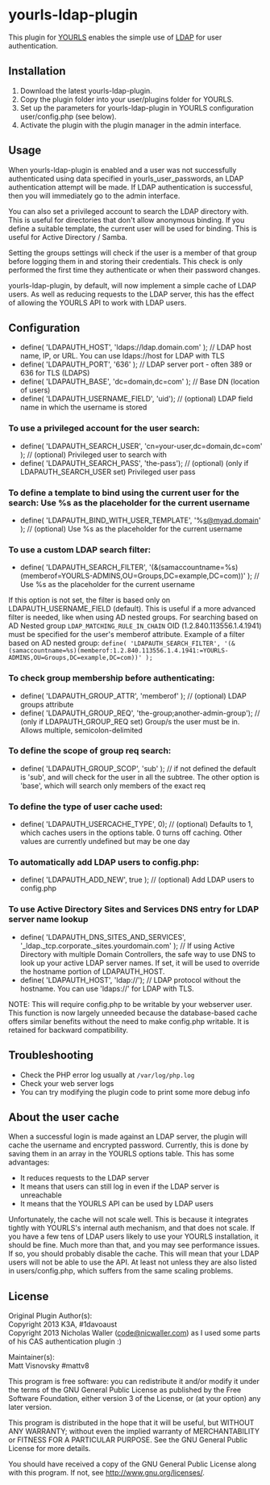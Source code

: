 yourls-ldap-plugin
==================

This plugin for [YOURLS](https://github.com/YOURLS/YOURLS) enables the simple use of [LDAP](http://en.wikipedia.org/wiki/Lightweight_Directory_Access_Protocol) for user authentication.

Installation
------------
1. Download the latest yourls-ldap-plugin.
2. Copy the plugin folder into your user/plugins folder for YOURLS.
3. Set up the parameters for yourls-ldap-plugin in YOURLS configuration user/config.php (see below).
4. Activate the plugin with the plugin manager in the admin interface.

Usage
-----
When yourls-ldap-plugin is enabled and a user was not successfully authenticated using data specified in yourls_user_passwords, an LDAP authentication attempt will be made. If LDAP authentication is successful, then you will immediately go to the admin interface.

You can also set a privileged account to search the LDAP directory with. This is useful for directories that don't allow anonymous binding. If you define a suitable template, the current user will be used for binding. This is useful for Active Directory / Samba.

Setting the groups settings will check if the user is a member of that group before logging them in and storing their credentials. This check is only performed the first time they authenticate or when their password changes.

yourls-ldap-plugin, by default, will now implement a simple cache of LDAP users. As well as reducing requests to the LDAP server, this has the effect of allowing the YOURLS API to work with LDAP users.

Configuration
-------------

  * define( 'LDAPAUTH_HOST', 'ldaps://ldap.domain.com' ); // LDAP host name, IP, or URL. You can use ldaps://host for LDAP with TLS
  * define( 'LDAPAUTH_PORT', '636' ); // LDAP server port - often 389 or 636 for TLS (LDAPS)
  * define( 'LDAPAUTH_BASE', 'dc=domain,dc=com' ); // Base DN (location of users)
  * define( 'LDAPAUTH_USERNAME_FIELD', 'uid'); // (optional) LDAP field name in which the username is stored

### To use a privileged account for the user search:
  * define( 'LDAPAUTH_SEARCH_USER', 'cn=your-user,dc=domain,dc=com' ); // (optional) Privileged user to search with
  * define( 'LDAPAUTH_SEARCH_PASS', 'the-pass'); // (optional) (only if LDAPAUTH_SEARCH_USER set) Privileged user pass

### To define a template to bind using the current user for the search: Use %s as the placeholder for the current username
  * define( 'LDAPAUTH_BIND_WITH_USER_TEMPLATE', '%s@myad.domain' ); // (optional) Use %s as the placeholder for the current username

### To use a custom LDAP search filter:
  * define( 'LDAPAUTH_SEARCH_FILTER', '(&(samaccountname=%s)(memberof=YOURLS-ADMINS,OU=Groups,DC=example,DC=com))' ); // Use %s as the placeholder for the current username

If this option is not set, the filter is based only on LDAPAUTH_USERNAME_FIELD (default).
This is useful if a more advanced filter is needed, like when using AD nested groups.
For searching based on AD Nested group `LDAP_MATCHING_RULE_IN_CHAIN` OID (1.2.840.113556.1.4.1941) must be specified for the user's memberof attribute.
Example of a filter based on AD nested group:
`define( 'LDAPAUTH_SEARCH_FILTER', '(&(samaccountname=%s)(memberof:1.2.840.113556.1.4.1941:=YOURLS-ADMINS,OU=Groups,DC=example,DC=com))' );`

### To check group membership before authenticating:
  * define( 'LDAPAUTH_GROUP_ATTR', 'memberof' ); // (optional) LDAP groups attribute
  * define( 'LDAPAUTH_GROUP_REQ', 'the-group;another-admin-group'); // (only if LDAPAUTH_GROUP_REQ set) Group/s the user must be in. Allows multiple, semicolon-delimited

### To define the scope of group req search:
  * define( 'LDAPAUTH_GROUP_SCOP', 'sub' ); // if not defined the default is 'sub', and will check for the user in all the subtree. The other option is 'base', which will search only members of the exact req

### To define the type of user cache used:
  * define( 'LDAPAUTH_USERCACHE_TYPE', 0); // (optional) Defaults to 1, which caches users in the options table. 0 turns off caching. Other values are currently undefined but may be one day

### To automatically add LDAP users to config.php:
  * define( 'LDAPAUTH_ADD_NEW', true ); // (optional) Add LDAP users to config.php

### To use Active Directory Sites and Services DNS entry for LDAP server name lookup
  * define( 'LDAPAUTH_DNS_SITES_AND_SERVICES', '_ldap._tcp.corporate._sites.yourdomain.com' ); // If using Active Directory with multiple Domain Controllers, the safe way to use DNS to look up your active LDAP server names.  If set, it will be used to override the hostname portion of LDAPAUTH_HOST.
  * define( 'LDAPAUTH_HOST', 'ldap://'); // LDAP protocol without the hostname. You can use 'ldaps://' for LDAP with TLS.

NOTE: This will require config.php to be writable by your webserver user. This function is now largely unneeded because the database-based cache offers similar benefits without the need to make config.php writable. It is retained for backward compatibility.

Troubleshooting
---------------
  * Check the PHP error log usually at `/var/log/php.log`
  * Check your web server logs
  * You can try modifying the plugin code to print some more debug info

About the user cache
--------------------
When a successful login is made against an LDAP server, the plugin will cache the username and encrypted password. Currently, this is done by saving them in an array in the YOURLS options table. This has some advantages:

  * It reduces requests to the LDAP server
  * It means that users can still log in even if the LDAP server is unreachable
  * It means that the YOURLS API can be used by LDAP users

Unfortunately, the cache will not scale well. This is because it integrates tightly with YOURLS's internal auth mechanism, and that does not scale. If you have a few tens of LDAP users likely to use your YOURLS installation, it should be fine. Much more than that, and you may see performance issues. If so, you should probably disable the cache. This will mean that your LDAP users will not be able to use the API. At least not unless they are also listed in users/config.php, which suffers from the same scaling problems.

License
-------
Original Plugin Author(s):<br>
Copyright 2013 K3A, #1davoaust<br>
Copyright 2013 Nicholas Waller (code@nicwaller.com) as I used some parts of his CAS authentication plugin :)

Maintainer(s):<br>
Matt Visnovsky #mattv8<br>

This program is free software: you can redistribute it and/or modify
it under the terms of the GNU General Public License as published by
the Free Software Foundation, either version 3 of the License, or
(at your option) any later version.

This program is distributed in the hope that it will be useful,
but WITHOUT ANY WARRANTY; without even the implied warranty of
MERCHANTABILITY or FITNESS FOR A PARTICULAR PURPOSE.  See the
GNU General Public License for more details.

You should have received a copy of the GNU General Public License
along with this program.  If not, see <http://www.gnu.org/licenses/>.
